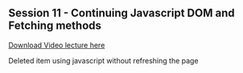 ## Session 11 - Continuing Javascript DOM and Fetching methods

[Download Video lecture here](https://www.idrive.com/idrive/sh/sh?k=r9q2v5x0i6)


Deleted item using javascript without refreshing the page